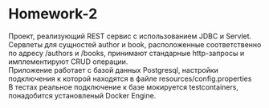 # Homework-2
Проект, реализующий REST сервис с использованием JDBC и Servlet.  
Сервлеты для сущностей author и book, расположенные соответственно по адресу /authors и /books, принимают стандарные http-запросы и имплементируют CRUD операции.  
Приложение работает с базой данных Postgresql, настройки подключения к которой находятся в файле resources/config.properties  
В тестах реальное подключение к базе мокируется testcontainers, понадобится установленый Docker Engine.
